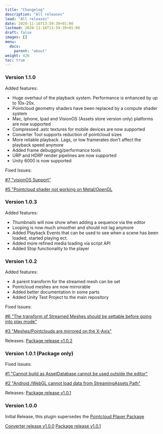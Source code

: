 ```yaml
---
title: "Changelog"
description: "All releases"
lead: "All releases"
date: 2020-11-16T13:59:39+01:00
lastmod: 2020-11-16T13:59:39+01:00
draft: false
images: []
menu:
  docs:
    parent: "about"
weight: 420
toc: true
---
```


### Version 1.1.0

Added features:

- Huge overhaul of the playback system. Performance is enhanced by up to 10x-20x.
- Pointcloud geometry shaders have been replaced by a compute shader system
- Mac, Iphone, Ipad and VisionOS (Assets store version only) platforms are now supported
- Compressed .astc textures for mobile devices are now supported
- Converter Tool supports reduction of pointcloud sizes
- More reliable playback. Lags, or low framerates don't affect the playback speed anymore
- Added frame debugging/performance tools
- URP and HDRP render pipelines are now supported
- Unity 6000 is now supported

Fixed Issues:

[#7 "visionOS Support"](https://github.com/BuildingVolumes/Unity_Geometry_Sequence_Player/issues/7)

[#5 "Pointcloud shader not working on Metal/OpenGL](https://github.com/BuildingVolumes/Unity_Geometry_Sequence_Player/issues/5)

### Version 1.0.3

Added features:

- Thumbnails will now show when adding a sequence via the editor
- Looping is now much smoother and should not lag anymore
- Added Playback Events that can be used to see when a scene has been loaded, started playing ect.
- Added more refined media loading via script API
- Added Stop functionality to the player

### Version 1.0.2

Added features:

- A parent transform for the streamed mesh can be set
- Pointcloud meshes are now mirrorable
- Added better documentation in some parts
- Added Unity Test Project to the main repository

Fixed Issues:

[#6 "The transform of Streamed Meshes should be settable before going into play mode"](https://github.com/BuildingVolumes/Unity_Geometry_Sequence_Player/issues/6)

[#3 "Meshes/Pointclouds are mirrored on the X-Axis"](https://github.com/BuildingVolumes/Unity_Geometry_Sequence_Player/issues/3)

Releases:
[Package release v1.0.2](https://github.com/BuildingVolumes/Geometry_Sequence_Player_Package/releases/tag/v1.0.2)

### Version 1.0.1 (Package only)

Fixed Issues:

[#1 "Cannot build as AssetDatabase cannot be used outside the editor"](https://github.com/BuildingVolumes/Unity_Geometry_Sequence_Player/issues/1)

[#2 "Android /WebGL cannot load data from StreamingAssets Path"](https://github.com/BuildingVolumes/Unity_Geometry_Sequence_Player/issues/2)

Releases:
[Package release v1.0.1](https://github.com/BuildingVolumes/Geometry_Sequence_Player_Package/releases/tag/v1.0.1)

### Version 1.0.0

Initial Release, this plugin supersedes the [Pointcloud Player Package](https://github.com/ExperimentalSurgery/Unity_Geometry_Sequence_Player)

[Converter release v1.0.0](https://github.com/BuildingVolumes/Unity_Geometry_Sequence_Player/releases/tag/v1.0.0)
[Package release v1.0.1](https://github.com/BuildingVolumes/Geometry_Sequence_Player_Package/releases/tag/v1.0.0)
